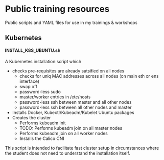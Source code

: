 # Public training resources

Public scripts and YAML files for use in my trainings &amp; workshops

## Kubernetes

#### INSTALL_K8S_UBUNTU.sh

A Kubernetes installation script which
- checks pre-requisites are already satsified on all nodes
  - checks for uniq MAC addresses across all nodes (on main eth or ens interface)
  - swap off
  - password-less sudo
  - master/worker entries in /etc/hosts
  - password-less ssh between master and all other nodes
  - password-less ssh between all other nodes and master
- Installs Docker, Kubectl/Kubeadm/Kubelet Ubuntu packages
- Creates the cluster
  - Performs kubeadm init
  - TODO: Performs kubeadm join on all master nodes
  - Performs kubeadm join on all worker nodes
  - Installs the Calico CNI

This script is intended to facilitate fast cluster setup in circumstances where the student does not need to understand the installation itself.


